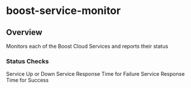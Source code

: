 # boost-service-monitor

## Overview
Monitors each of the Boost Cloud Services and reports their status

### Status Checks
Service Up or Down
Service Response Time for Failure
Service Response Time for Success